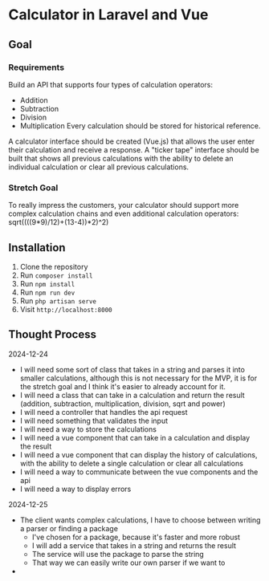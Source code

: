 # Calculator in Laravel and Vue

## Goal
### Requirements
Build an API that supports four types of calculation operators:
- Addition
- Subtraction
- Division
- Multiplication
Every calculation should be stored for historical reference.

A calculator interface should be created (Vue.js) that allows the user enter their calculation and receive a response.
A "ticker tape" interface should be built that shows all previous calculations with the ability to delete an individual calculation or clear all previous calculations.

### Stretch Goal
To really impress the customers, your calculator should support more complex calculation chains and even additional calculation operators:
sqrt((((9*9)/12)+(13-4))*2)^2)

## Installation
1. Clone the repository
2. Run `composer install`
3. Run `npm install`
4. Run `npm run dev`
5. Run `php artisan serve`
6. Visit `http://localhost:8000`

## Thought Process
2024-12-24
- I will need some sort of class that takes in a string and parses it into smaller calculations, although this is not necessary for the MVP, it is for the stretch goal and I think it's easier to already account for it.
- I will need a class that can take in a calculation and return the result (addition, subtraction, multiplication, division, sqrt and power)
- I will need a controller that handles the api request
- I will need something that validates the input
- I will need a way to store the calculations
- I will need a vue component that can take in a calculation and display the result
- I will need a vue component that can display the history of calculations, with the ability to delete a single calculation or clear all calculations
- I will need a way to communicate between the vue components and the api
- I will need a way to display errors

2024-12-25
- The client wants complex calculations, I have to choose between writing a parser or finding a package
  - I've chosen for a package, because it's faster and more robust
  - I will add a service that takes in a string and returns the result
  - The service will use the package to parse the string
  - That way we can easily write our own parser if we want to
- 